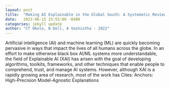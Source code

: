 ```yaml
---
layout: post
title:  "Making AI Explainable in the Global South: A Systematic Review"
date:   2022-06-15 15:55:00 -0400
categories: jekyll update
author: "CT Okolo, N Dell, A Vashistha - 2022"
---
```

Artificial intelligence (AI) and machine learning (ML) are quickly becoming pervasive in ways that impact the lives of all humans across the globe. In an effort to make otherwise black box  AI/ML systems more understandable, the field of Explainable AI (XAI) has arisen with the goal of developing algorithms, toolkits, frameworks, and other techniques that enable people to comprehend, trust, and manage AI systems. However, although XAI is a rapidly growing area of research, most of the work has 
Cites: Anchors: High-Precision Model-Agnostic Explanations